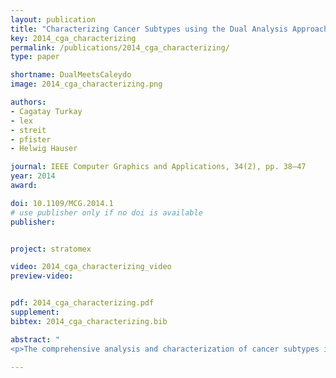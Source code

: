 ```yaml
---
layout: publication
title: "Characterizing Cancer Subtypes using the Dual Analysis Approach in Caleydo StratomeX"
key: 2014_cga_characterizing
permalink: /publications/2014_cga_characterizing/
type: paper

shortname: DualMeetsCaleydo
image: 2014_cga_characterizing.png

authors:
- Cagatay Turkay
- lex
- streit
- pfister
- Helwig Hauser

journal: IEEE Computer Graphics and Applications, 34(2), pp. 38–47
year: 2014
award:

doi: 10.1109/MCG.2014.1
# use publisher only if no doi is available
publisher:


project: stratomex

video: 2014_cga_characterizing_video
preview-video:


pdf: 2014_cga_characterizing.pdf
supplement:
bibtex: 2014_cga_characterizing.bib

abstract: "
<p>The comprehensive analysis and characterization of cancer subtypes is an important problem to which significant resources have been devoted in recent years. In this paper we integrate the dual analysis method, which uses statistics to describe both the dimensions and the rows of a high dimensional dataset, into StratomeX, a Caleydo view tailored to cancer subtype analysis. We introduce significant difference plots for showing the elements of a candidate cancer subtype that differ significantly from other subtypes, thus enabling analysts to characterize cancer subtypes. We also enable analysts to investigate how samples relate to the subtype they are assigned and to the other groups. Our approach gives analysts the ability to create well-defined candidate subtypes based on statistical properties. We demonstrate the utility of our approach in three case studies, where we show that we are able to reproduce findings from a published cancer subtype characterization.</p>"

---
```



